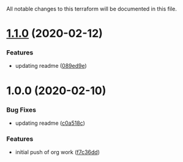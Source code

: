 All notable changes to this terraform will be documented in this file.

# [1.1.0](https://github.com/barundel/terraform-aws-organizations/compare/v1.0.0...v1.1.0) (2020-02-12)


### Features

* updating readme ([089ed9e](https://github.com/barundel/terraform-aws-organizations/commit/089ed9e0eb0df9e216914ae101a8047667ff0735))

# 1.0.0 (2020-02-10)


### Bug Fixes

* updating readme ([c0a518c](https://github.com/barundel/terraform-aws-organizations/commit/c0a518ca3f48ccf2ce139050c111d73f881f7bae))


### Features

* initial push of org work ([f7c36dd](https://github.com/barundel/terraform-aws-organizations/commit/f7c36dd1931ec30a32aa23adff9ddf105b8be6e3))
